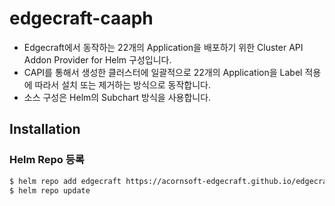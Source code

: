 # edgecraft-caaph

- Edgecraft에서 동작하는 22개의 Application을 배포하기 위한 Cluster API Addon Provider for Helm 구성입니다.
- CAPI를 통해서 생성한 클러스터에 일괄적으로 22개의 Application을 Label 적용에 따라서 설치 또는 제거하는 방식으로 동작합니다.
- 소스 구성은 Helm의 Subchart 방식을 사용합니다.

## Installation

### Helm Repo 등록

```bash
$ helm repo add edgecraft https://acornsoft-edgecraft.github.io/edgecraft-caaph/helm-charts
$ helm repo update
```

